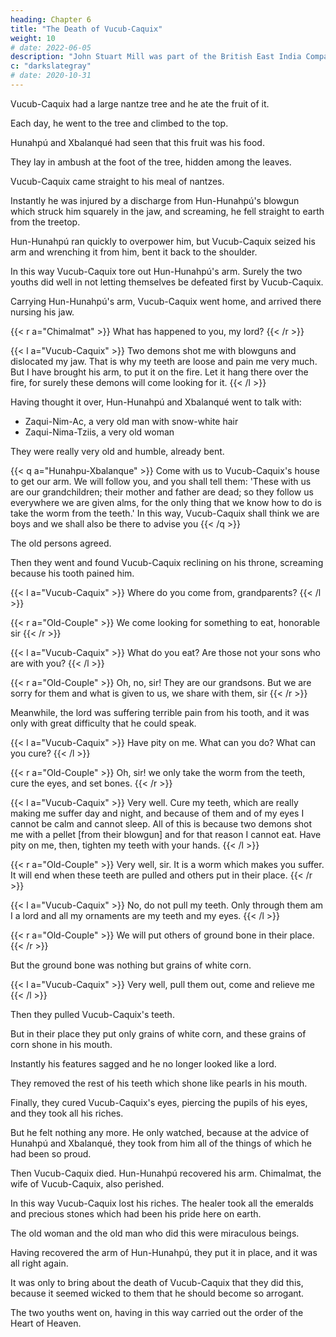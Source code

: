 ```yaml
---
heading: Chapter 6
title: "The Death of Vucub-Caquix"
weight: 10
# date: 2022-06-05
description: "John Stuart Mill was part of the British East India Company who advocated free trade"
c: "darkslategray"
# date: 2020-10-31
---
```




<!-- Now we shall tell how the two Youths shot their blowguns at Vucub-Caquix and how each one of those, who had become arrogant, was destroyed. -->

Vucub-Caquix had a large nantze tree and he ate the fruit of it. 

Each day, he went to the tree and climbed to the top. 

Hunahpú and Xbalanqué had seen that this fruit was his food.

They lay in ambush at the foot of the tree, hidden among the leaves. 

Vucub-Caquix came straight to his meal of nantzes.

Instantly he was injured by a discharge from Hun-Hunahpú's blowgun which struck him squarely in the jaw, and screaming, he fell straight to earth from the treetop.

Hun-Hunahpú ran quickly to overpower him, but Vucub-Caquix seized his arm and wrenching it from him, bent it back to the shoulder. 

In this way Vucub-Caquix tore out Hun-Hunahpú's arm. Surely the two youths did well in not letting themselves be defeated first by Vucub-Caquix.

Carrying Hun-Hunahpú's arm, Vucub-Caquix went home, and arrived there nursing his jaw.

{{< r a="Chimalmat" >}}
What has happened to you, my lord?
{{< /r >}}

{{< l a="Vucub-Caquix" >}}
Two demons shot me with blowguns and dislocated my jaw. That is why my teeth are loose and pain me very much. But I have brought his arm, to put it on the fire. Let it hang there over the fire, for surely these demons will come looking for it.
{{< /l  >}}


<!-- So said Vucub-Caquix as he hung up the arm of Hun-Hunahpú. -->

Having thought it over, Hun-Hunahpú and Xbalanqué went to talk with:
- Zaqui-Nim-Ac, a very old man with snow-white hair
- Zaqui-Nima-Tziis, a very old woman

They were really very old and humble, already bent. 


{{< q a="Hunahpu-Xbalanque" >}}
Come with us to Vucub-Caquix's house to get our arm. We will follow you, and you shall tell them: 'These with us are our grandchildren; their mother and father are dead; so they follow us everywhere we are given alms, for the only thing that we know how to do is take the worm from the teeth.' In this way, Vucub-Caquix shall think we are boys and we shall also be there to advise you
{{< /q >}}

The old persons agreed. 

<!-- "Very well," answered the old man and woman. -->

Then they went and found Vucub-Caquix reclining on his throne, screaming because his tooth pained him.

<!-- The old woman and man walked along followed by the two boys, who stayed behind them. In this way they arrived at the house of the lord who was  -->

{{< l a="Vucub-Caquix" >}}
Where do you come from, grandparents?
{{< /l >}}

{{< r a="Old-Couple" >}}
We come looking for something to eat, honorable sir
{{< /r >}}

{{< l a="Vucub-Caquix" >}}
What do you eat? Are those not your sons who are with you?
{{< /l >}}

{{< r a="Old-Couple" >}}
Oh, no, sir! They are our grandsons. But we are sorry for them and what is given to us, we share with them, sir
{{< /r >}}


Meanwhile, the lord was suffering terrible pain from his tooth, and it was only with great difficulty that he could speak.

{{< l a="Vucub-Caquix" >}}
Have pity on me. What can you do? What can you cure?
{{< /l >}}

{{< r a="Old-Couple" >}}
Oh, sir! we only take the worm from the teeth, cure the eyes, and set bones.
{{< /r >}}

{{< l a="Vucub-Caquix" >}}
Very well. Cure my teeth, which are really making me suffer day and night, and because of them and of my eyes I cannot be calm and cannot sleep. All of this is because two demons shot me with a pellet [from their blowgun] and for that reason I cannot eat. Have pity on me, then, tighten my teeth with your hands.
{{< /l >}}

{{< r a="Old-Couple" >}}
Very well, sir. It is a worm which makes you suffer. It will end when these teeth are pulled and others put in their place.
{{< /r >}}

{{< l a="Vucub-Caquix" >}}
No, do not pull my teeth. Only through them am I a lord and all my ornaments are my teeth and my eyes.
{{< /l >}}

{{< r a="Old-Couple" >}}
We will put others of ground bone in their place.
{{< /r >}}

But the ground bone was nothing but grains of white corn.

{{< l a="Vucub-Caquix" >}}
Very well, pull them out, come and relieve me
{{< /l >}}


Then they pulled Vucub-Caquix's teeth. 

But in their place they put only grains of white corn, and these grains of corn shone in his mouth.

Instantly his features sagged and he no longer looked like a lord. 

They removed the rest of his teeth which shone like pearls in his mouth. 

Finally, they cured Vucub-Caquix's eyes, piercing the pupils of his eyes, and they took all his riches.

But he felt nothing any more. He only watched, because at the advice of Hunahpú and Xbalanqué, they took from him all of the things of which he had been so proud.

Then Vucub-Caquix died. Hun-Hunahpú recovered his arm. Chimalmat, the wife of Vucub-Caquix, also perished.

In this way Vucub-Caquix lost his riches. The healer took all the emeralds and precious stones which had been his pride here on earth.

The old woman and the old man who did this were miraculous beings.

Having recovered the arm of Hun-Hunahpú, they put it in place, and it was all right again.

It was only to bring about the death of Vucub-Caquix that they did this, because it seemed wicked to them that he should become so arrogant.

The two youths went on, having in this way carried out the order of the Heart of Heaven.
